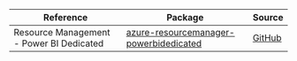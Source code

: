 | Reference | Package | Source |
|---|---|---|
|Resource Management - Power BI Dedicated|[azure-resourcemanager-powerbidedicated](https://repo1.maven.org/maven2/com/azure/resourcemanager/azure-resourcemanager-powerbidedicated)|[GitHub](https://github.com/Azure/azure-sdk-for-java/blob/main/sdk/powerbidedicated/azure-resourcemanager-powerbidedicated)|
